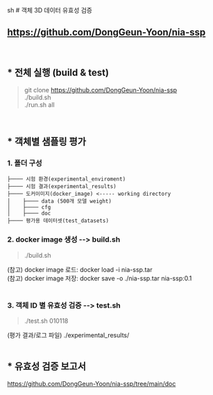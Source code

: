 sh # 객체 3D 데이터 유효성 검증
## https://github.com/DongGeun-Yoon/nia-ssp
<br>

## * 전체 실행 (build & test)
> git clone https://github.com/DongGeun-Yoon/nia-ssp <br>
> ./build.sh <br>
> ./run.sh all <br>
<br>

## * 객체별 샘플링 평가
### 1. 폴더 구성
````
├──── 시험 환경(experimental_enviroment)
├──── 시험 결과(experimental_results)
├──── 도커이미지(docker_image) <----- working directory
│    ├──── data (500개 모델 weight)
│    ├──── cfg
│    ├──── doc
├──── 평가용 데이터셋(test_datasets)
````

### 2. docker image 생성 --> build.sh
> ./build.sh <br>

(참고) docker image 로드: docker load -i nia-ssp.tar <br>
(참고) docker image 저장: docker save -o ./nia-ssp.tar nia-ssp:0.1 <br>
<br>


### 3. 객체 ID 별 유효성 검증 --> test.sh
> ./test.sh 010118 <br>

(평가 결과/로그 파일) ./experimental_results/ <br>
<br>

## * 유효성 검증 보고서
https://github.com/DongGeun-Yoon/nia-ssp/tree/main/doc
